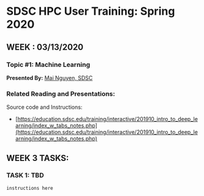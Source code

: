 # SDSC HPC User Training:  Spring 2020
## WEEK : 03/13/2020

### Topic #1:  Machine Learning 
**Presented By:**  [Mai Nguyen, SDSC](https://hpc-students.sdsc.edu/instr_bios/mai_nguyen.html)

### Related Reading and Presentations:

Source code and Instructions:

* [https://education.sdsc.edu/training/interactive/201910_intro_to_deep_learning/index_w_tabs_notes.php](https://education.sdsc.edu/training/interactive/201910_intro_to_deep_learning/index_w_tabs_notes.php)


## WEEK 3 TASKS:
### TASK 1:  TBD

```
instructions here
```


